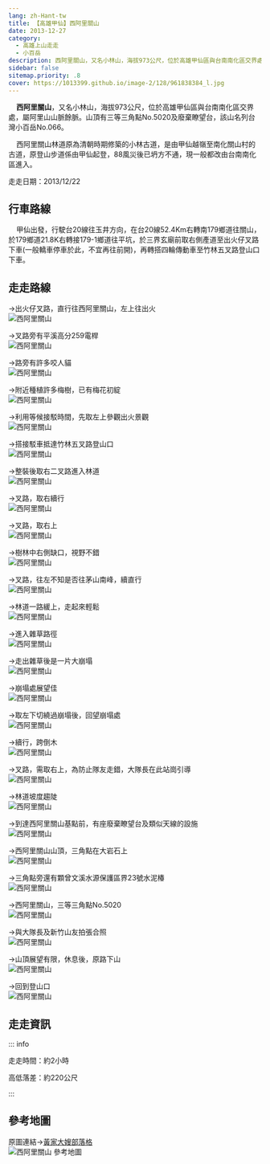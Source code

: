 ```yaml
---
lang: zh-Hant-tw
title: 【高雄甲仙】西阿里關山
date: 2013-12-27
category: 
  - 高雄上山走走
  - 小百岳
description: 西阿里關山，又名小林山，海拔973公尺，位於高雄甲仙區與台南南化區交界處，屬阿里山山脈餘脈。山頂有三等三角點No.5020及廢棄瞭望台，該山名列台灣小百岳No.066。 西阿里關山林道原為清朝時期修築的小林古道，是由甲仙越嶺至南化關山村的古道，原登山步道係由甲仙起登，88風災後已坍方不通，現一般都改由台南南化區進入。
sidebar: false
sitemap.priority: .8
cover: https://1013399.github.io/image-2/128/961838384_l.jpg
---
```


    **西阿里關山**，又名小林山，海拔973公尺，位於高雄甲仙區與台南南化區交界處，屬阿里山山脈餘脈。山頂有三等三角點No.5020及廢棄瞭望台，該山名列台灣小百岳No.066。  

    西阿里關山林道原為清朝時期修築的小林古道，是由甲仙越嶺至南化關山村的古道，原登山步道係由甲仙起登，88風災後已坍方不通，現一般都改由台南南化區進入。

<!-- more -->

走走日期：2013/12/22

## 行車路線  
    甲仙出發，行駛台20線往玉井方向，在台20線52.4Km右轉南179鄉道往關山，於179鄉道21.8K右轉接179-1鄉道往平坑，於三界玄廟前取右側產道至出火仔叉路下車(一般轎車停車於此，不宜再往前開)，再轉搭四輪傳動車至竹林五叉路登山口下車。

## 走走路線
→出火仔叉路，直行往西阿里關山，左上往出火  
![西阿里關山](https://1013399.github.io/image-2/128/961830898_l.jpg)

→叉路旁有平溪高分259電桿  
![西阿里關山](https://1013399.github.io/image-2/128/961832855_l.jpg)

→路旁有許多咬人貓  
![西阿里關山](https://1013399.github.io/image-2/128/961834256_l.jpg)

→附近種植許多梅樹，已有梅花初綻  
![西阿里關山](https://1013399.github.io/image-2/128/961834889_l.jpg)

→利用等候接駁時間，先取左上參觀出火景觀  
![西阿里關山](https://1013399.github.io/image-2/128/961835485_l.jpg)

→搭接駁車抵達竹林五叉路登山口  
![西阿里關山](https://1013399.github.io/image-2/128/961836084_l.jpg)

→整裝後取右二叉路進入林道  
![西阿里關山](https://1013399.github.io/image-2/128/961836623_l.jpg)

→叉路，取右續行  
![西阿里關山](https://1013399.github.io/image-2/128/961837259_l.jpg)

→叉路，取右上  
![西阿里關山](https://1013399.github.io/image-2/128/961837889_l.jpg)

→樹林中右側缺口，視野不錯  
![西阿里關山](https://1013399.github.io/image-2/128/961838384_l.jpg)

→叉路，往左不知是否往茅山南峰，續直行  
![西阿里關山](https://1013399.github.io/image-2/128/961839790_l.jpg)

→林道一路緩上，走起來輕鬆  
![西阿里關山](https://1013399.github.io/image-2/128/961841007_l.jpg)

→進入雜草路徑  
![西阿里關山](https://1013399.github.io/image-2/128/961841621_l.jpg)

→走出雜草後是一片大崩塌  
![西阿里關山](https://1013399.github.io/image-2/128/961842686_l.jpg)

→崩塌處展望佳  
![西阿里關山](https://1013399.github.io/image-2/128/961842090_l.jpg)

→取左下切繞過崩塌後，回望崩塌處  
![西阿里關山](https://1013399.github.io/image-2/128/961843326_l.jpg)

→續行，跨倒木  
![西阿里關山](https://1013399.github.io/image-2/128/961843926_l.jpg)

→叉路，需取右上，為防止隊友走錯，大隊長在此站崗引導  
![西阿里關山](https://1013399.github.io/image-2/128/961844570_l.jpg)

→林道坡度趨陡  
![西阿里關山](https://1013399.github.io/image-2/128/961845387_l.jpg)

→到達西阿里關山基點前，有座廢棄瞭望台及類似天線的設施  
![西阿里關山](https://1013399.github.io/image-2/128/961846018_l.jpg)

→西阿里關山山頂，三角點在大岩石上  
![西阿里關山](https://1013399.github.io/image-2/128/961846777_l.jpg)

→三角點旁還有顆曾文溪水源保護區界23號水泥椿  
![西阿里關山](https://1013399.github.io/image-2/128/961847452_l.jpg)

→西阿里關山，三等三角點No.5020  
![西阿里關山](https://1013399.github.io/image-2/128/961848385_l.jpg)

→與大隊長及新竹山友拍張合照  
![西阿里關山](https://1013399.github.io/image-2/128/961849278_l.jpg)

→山頂展望有限，休息後，原路下山  
![西阿里關山](https://1013399.github.io/image-2/128/961850335_l.jpg)

→回到登山口  
![西阿里關山](https://1013399.github.io/image-2/128/961850905_l.jpg)

## 走走資訊

::: info

走走時間：約2小時

高低落差：約220公尺

:::

## 參考地圖  
原圖連結→[黃家大嫂部落格](http://blog.xuite.net/lin6151/blog/163123546)  
![西阿里關山 參考地圖](https://1013399.github.io/image-2/128/1002805376_l.jpg)